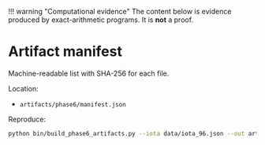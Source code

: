 !!! warning "Computational evidence"
    The content below is evidence produced by exact-arithmetic programs. It is **not** a proof.

# Artifact manifest

Machine-readable list with SHA-256 for each file.

Location:
- `artifacts/phase6/manifest.json`

Reproduce:
```bash
python bin/build_phase6_artifacts.py --iota data/iota_96.json --out artifacts/phase6
```
